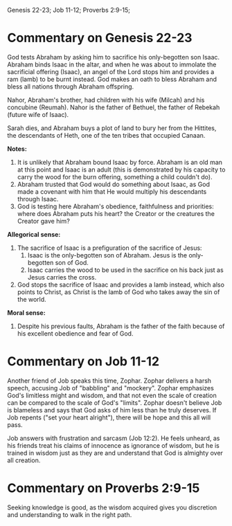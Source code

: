 Genesis 22-23; Job 11-12; Proverbs 2:9-15;

# Commentary on Genesis 22-23

God tests Abraham by asking him to sacrifice his only-begotten son Isaac. Abraham binds Isaac in the altar, and when he was about to immolate the sacrificial offering (Isaac), an angel of the Lord stops him and provides a ram (lamb) to be burnt instead. God makes an oath to bless Abraham and bless all nations through Abraham offspring. 

Nahor, Abraham's brother, had children with his wife (Milcah) and his concubine (Reumah). Nahor is the father of Bethuel, the father of Rebekah (future wife of Isaac).

Sarah dies, and Abraham buys a plot of land to bury her from the Hittites, the descendants of Heth, one of the ten tribes that occupied Canaan.

**Notes:**
1. It is unlikely that Abraham bound Isaac by force. Abraham is an old man at this point and Isaac is an adult (this is demonstrated by his capacity to carry the wood for the burn offering, something a child couldn't do).
2. Abraham trusted that God would do something about Isaac, as God made a covenant with him that He would multiply his descendants through Isaac.
3. God is testing here Abraham's obedience, faithfulness and priorities: where does Abraham puts his heart? the Creator or the creatures the Creator gave him?

**Allegorical sense:**
1. The sacrifice of Isaac is a prefiguration of the sacrifice of Jesus:
	1. Isaac is the only-begotten son of Abraham. Jesus is the only-begotten son of God.
	2. Isaac carries the wood to be used in the sacrifice on his back just as Jesus carries the cross.
2. God stops the sacrifice of Isaac and provides a lamb instead, which also points to Christ, as Christ is the lamb of God who takes away the sin of the world.

**Moral sense:**
1. Despite his previous faults, Abraham is the father of the faith because of his excellent obedience and fear of God.

# Commentary on Job 11-12

Another friend of Job speaks this time, Zophar. Zophar delivers a harsh speech, accusing Job of "babbling" and "mockery". Zophar emphasizes God's limitless might and wisdom, and that not even the scale of creation can be compared to the scale of God's "limits". Zophar doesn't believe Job is blameless and says that God asks of him less than he truly deserves. If Job repents ("set your heart alright"), there will be hope and this all will pass.

Job answers with frustration and sarcasm (Job 12:2). He feels unheard, as his friends treat his claims of innocence as ignorance of wisdom, but he is trained in wisdom just as they are and understand that God is almighty over all creation.
# Commentary on Proverbs 2:9-15

Seeking knowledge is good, as the wisdom acquired gives you discretion and understanding to walk in the right path.